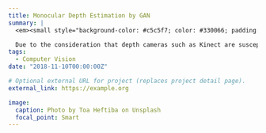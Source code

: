 ```yaml
---
title: Monocular Depth Estimation by GAN
summary: |
  <em><small style="background-color: #c5c5f7; color: #330066; padding: 5px;">Python/TensorFlow/Pix2Pix/Generative-Model/OpenCV</small></em><br>

  Due to the consideration that depth cameras such as Kinect are susceptible to outdoor lighting conditions, resulting in difficulty detecting depth information at longer distances and outdoors, we utilized Generative Adversarial Networks (GANs) to enable the network to learn a transformation method. This allows us to generate frames with depth information solely from a regular RGB camera. This approach reduces hardware costs, mitigates outdoor environmental impacts, and extends the detection range.
tags:
  - Computer Vision
date: "2018-11-10T00:00:00Z"

# Optional external URL for project (replaces project detail page).
external_link: https://example.org

image:
  caption: Photo by Toa Heftiba on Unsplash
  focal_point: Smart
---
```

